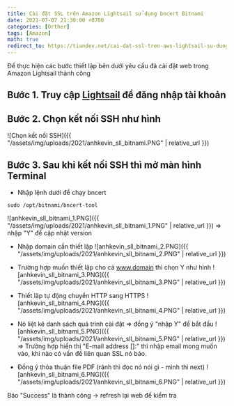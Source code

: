 ```yaml
---
title: Cài đặt SSL trên Amazon Lightsail sử dụng bncert Bitnami
date: 2021-07-07 21:30:00 +0700
categories: [Orther]
tags: [Amazon]
math: true
redirect_to: https://tiandev.net/cai-dat-ssl-tren-aws-lightsail-su-dung-bncert-bitnami/
---
```


Để thực hiện các bước thiết lập bên dưới yêu cầu đã cài đặt web trong Amazon Lightsail thành công

## Bước 1. Truy cập [Lightsail](https://lightsail.aws.amazon.com/) để đăng nhập tài khoản
## Bước 2. Chọn kết nối SSH như hình
![Chọn kết nối SSH]({{ "/assets/img/uploads/2021/anhkevin_sll_bitnami.PNG" | relative_url }})
## Bước 3. Sau khi kết nối SSH thì mở màn hình Terminal
- Nhập lệnh dưới để chạy bncert
```shell
sudo /opt/bitnami/bncert-tool
```
![anhkevin_sll_bitnami_1.PNG]({{ "/assets/img/uploads/2021/anhkevin_sll_bitnami_1.PNG" | relative_url }})
=> nhập "Y" để cập nhật version

- Nhập domain cần thiết lập
![anhkevin_sll_bitnami_2.PNG]({{ "/assets/img/uploads/2021/anhkevin_sll_bitnami_2.PNG" | relative_url }})

- Trường hợp muốn thiết lập cho cả www.domain thì chọn Y như hình
![anhkevin_sll_bitnami_3.PNG]({{ "/assets/img/uploads/2021/anhkevin_sll_bitnami_3.PNG" | relative_url }})

- Thiết lập tự động chuyển HTTP sang HTTPS
![anhkevin_sll_bitnami_4.PNG]({{ "/assets/img/uploads/2021/anhkevin_sll_bitnami_4.PNG" | relative_url }})

- Nó liệt kê danh sách quá trình cài đặt => đồng ý "nhập Y" để bắt đầu
![anhkevin_sll_bitnami_5.PNG]({{ "/assets/img/uploads/2021/anhkevin_sll_bitnami_5.PNG" | relative_url }})
=> Trường hợp hiển thị "E-mail address []:" thì nhập email mong muốn vào, khi nào có vấn đề liên quan SSL nó báo.

- Đồng ý thỏa thuận file PDF (rãnh thì đọc nó nói gì - mình thì next)
![anhkevin_sll_bitnami_6.PNG]({{ "/assets/img/uploads/2021/anhkevin_sll_bitnami_6.PNG" | relative_url }})

Báo "Success" là thành công -> refresh lại web để kiểm tra
